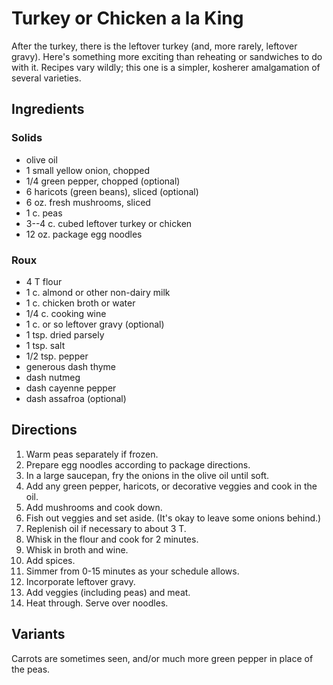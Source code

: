 [quick]: ../indices/quick.html

# Turkey or Chicken a la King

After the turkey, there is the leftover turkey (and, more rarely, leftover gravy).  Here's something more exciting than reheating or sandwiches to do with it.  Recipes vary wildly; this one is a simpler, kosherer amalgamation of several varieties.

## Ingredients

### Solids

* olive oil
* 1 small yellow onion, chopped
* 1/4 green pepper, chopped (optional)
* 6 haricots (green beans), sliced (optional)
* 6 oz. fresh mushrooms, sliced
* 1 c. peas
* 3--4 c. cubed leftover turkey or chicken
* 12 oz. package egg noodles

### Roux

* 4 T flour
* 1 c. almond or other non-dairy milk
* 1 c. chicken broth or water
* 1/4 c. cooking wine
* 1 c. or so leftover gravy (optional)
* 1 tsp. dried parsely
* 1 tsp. salt
* 1/2 tsp. pepper
* generous dash thyme
* dash nutmeg
* dash cayenne pepper
* dash assafroa (optional)


## Directions

1. Warm peas separately if frozen.
2. Prepare egg noodles according to package directions.
2. In a large saucepan, fry the onions in the olive oil until soft.
3. Add any green pepper, haricots, or decorative veggies and cook in the oil.
4. Add mushrooms and cook down.
5. Fish out veggies and set aside.  (It's okay to leave some onions behind.)
6. Replenish oil if necessary to about 3 T.
7. Whisk in the flour and cook for 2 minutes.
8. Whisk in broth and wine.
9. Add spices.
10. Simmer from 0-15 minutes as your schedule allows.
11. Incorporate leftover gravy.
12. Add veggies (including peas) and meat.
13. Heat through.  Serve over noodles.

## Variants

Carrots are sometimes seen, and/or much more green pepper in place of the peas.
